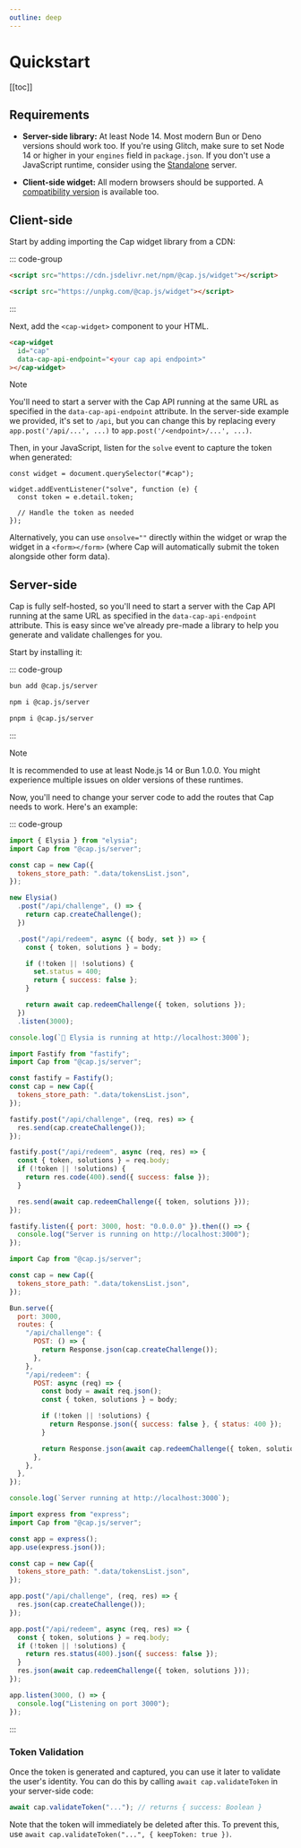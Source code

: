 ```yaml
---
outline: deep
---
```


# Quickstart

[[toc]]

## Requirements

- **Server-side library:** At least Node 14. Most modern Bun or Deno versions should work too. If you're using Glitch, make sure to set Node 14 or higher in your `engines` field in `package.json`. If you don't use a JavaScript runtime, consider using the [Standalone](standalone.md) server.

- **Client-side widget:** All modern browsers should be supported. A [compatibility version](widget.md#compatibility-version) is available too.

## Client-side

Start by adding importing the Cap widget library from a CDN:

::: code-group

```html [jsdelivr]
<script src="https://cdn.jsdelivr.net/npm/@cap.js/widget"></script>
```

```html [unpkg]
<script src="https://unpkg.com/@cap.js/widget"></script>
```
:::

Next, add the `<cap-widget>` component to your HTML.

```html
<cap-widget
  id="cap"
  data-cap-api-endpoint="<your cap api endpoint>"
></cap-widget>
```

> [!NOTE]
> You'll need to start a server with the Cap API running at the same URL as specified in the `data-cap-api-endpoint` attribute.
> In the server-side example we provided, it's set to `/api`, but you can change this by replacing every `app.post('/api/...', ...)` to `app.post('/<endpoint>/...', ...)`.

Then, in your JavaScript, listen for the `solve` event to capture the token when generated:

```js{3}
const widget = document.querySelector("#cap");

widget.addEventListener("solve", function (e) {
  const token = e.detail.token;

  // Handle the token as needed
});
```

Alternatively, you can use `onsolve=""` directly within the widget or wrap the widget in a `<form></form>` (where Cap will automatically submit the token alongside other form data).

## Server-side

Cap is fully self-hosted, so you'll need to start a server with the Cap API running at the same URL as specified in the `data-cap-api-endpoint` attribute. This is easy since we've already pre-made a library to help you generate and validate challenges for you.

Start by installing it:

::: code-group

```bash [bun]
bun add @cap.js/server
```

```bash [npm]
npm i @cap.js/server
```

```bash [pnpm]
pnpm i @cap.js/server
```

:::

> [!NOTE]
> It is recommended to use at least Node.js 14 or Bun 1.0.0. You might experience multiple issues on older versions of these runtimes.

Now, you'll need to change your server code to add the routes that Cap needs to work. Here's an example:

::: code-group

```js [Elysia]
import { Elysia } from "elysia";
import Cap from "@cap.js/server";

const cap = new Cap({
  tokens_store_path: ".data/tokensList.json",
});

new Elysia()
  .post("/api/challenge", () => {
    return cap.createChallenge();
  })

  .post("/api/redeem", async ({ body, set }) => {
    const { token, solutions } = body;

    if (!token || !solutions) {
      set.status = 400;
      return { success: false };
    }

    return await cap.redeemChallenge({ token, solutions });
  })
  .listen(3000);

console.log(`🦊 Elysia is running at http://localhost:3000`);
```

```js [Fastify]
import Fastify from "fastify";
import Cap from "@cap.js/server";

const fastify = Fastify();
const cap = new Cap({
  tokens_store_path: ".data/tokensList.json",
});

fastify.post("/api/challenge", (req, res) => {
  res.send(cap.createChallenge());
});

fastify.post("/api/redeem", async (req, res) => {
  const { token, solutions } = req.body;
  if (!token || !solutions) {
    return res.code(400).send({ success: false });
  }

  res.send(await cap.redeemChallenge({ token, solutions }));
});

fastify.listen({ port: 3000, host: "0.0.0.0" }).then(() => {
  console.log("Server is running on http://localhost:3000");
});
```

```js [Bun.serve]
import Cap from "@cap.js/server";

const cap = new Cap({
  tokens_store_path: ".data/tokensList.json",
});

Bun.serve({
  port: 3000,
  routes: {
    "/api/challenge": {
      POST: () => {
        return Response.json(cap.createChallenge());
      },
    },
    "/api/redeem": {
      POST: async (req) => {
        const body = await req.json();
        const { token, solutions } = body;

        if (!token || !solutions) {
          return Response.json({ success: false }, { status: 400 });
        }

        return Response.json(await cap.redeemChallenge({ token, solutions }));
      },
    },
  },
});

console.log(`Server running at http://localhost:3000`);
```

```js [Express]
import express from "express";
import Cap from "@cap.js/server";

const app = express();
app.use(express.json());

const cap = new Cap({
  tokens_store_path: ".data/tokensList.json",
});

app.post("/api/challenge", (req, res) => {
  res.json(cap.createChallenge());
});

app.post("/api/redeem", async (req, res) => {
  const { token, solutions } = req.body;
  if (!token || !solutions) {
    return res.status(400).json({ success: false });
  }
  res.json(await cap.redeemChallenge({ token, solutions }));
});

app.listen(3000, () => {
  console.log("Listening on port 3000");
});
```

:::

### Token Validation

Once the token is generated and captured, you can use it later to validate the user's identity. You can do this by calling `await cap.validateToken` in your server-side code:

```js
await cap.validateToken("..."); // returns { success: Boolean }
```

Note that the token will immediately be deleted after this. To prevent this, use `await cap.validateToken("...", { keepToken: true })`.
